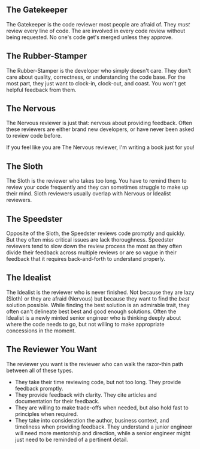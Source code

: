 ## The Gatekeeper

The Gatekeeper is the code reviewer most people are afraid of. They _must_ review every line of code. The are involved in every code review without being requested. No one's code get's merged unless they approve.

## The Rubber-Stamper

The Rubber-Stamper is the developer who simply doesn't care. They don't care about quality, correctness, or understanding the code base. For the most part, they just want to clock-in, clock-out, and coast. You won't get helpful feedback from them.

## The Nervous

The Nervous reviewer is just that: nervous about providing feedback. Often these reviewers are either brand new developers, or have never been asked to review code before. 

If you feel like you are The Nervous reviewer, I'm writing a book just for you!

## The Sloth

The Sloth is the reviewer who takes too long. You have to remind them to review your code frequently and they can sometimes struggle to make up their mind. Sloth reviewers usually overlap with Nervous or Idealist reviewers.

## The Speedster

Opposite of the Sloth, the Speedster reviews code promptly and quickly. But they often miss critical issues are lack thoroughness. Speedster reviewers tend to slow down the review process the most as they often divide their feedback across multiple reviews or are so vague in their feedback that it requires back-and-forth to understand properly.

## The Idealist

The Idealist is the reviewer who is never finished. Not because they are lazy (Sloth) or they are afraid (Nervous) but because they want to find the _best_ solution possible. While finding the best solution is an admirable trait, they often can't delineate best best and good enough solutions. Often the Idealist is a newly minted senior engineer who is thinking deeply about where the code needs to go, but not willing to make appropriate concessions in the moment.

## The Reviewer You Want

The reviewer you want is the reviewer who can walk the razor-thin path between all of these types.

* They take their time reviewing code, but not too long. They provide feedback promptly.
* They provide feedback with clarity. They cite articles and documentation for their feedback.
* They are willing to make trade-offs when needed, but also hold fast to principles when required.
* They take into consideration the author, business context, and timeliness when providing feedback. They understand a junior engineer will need more mentorship and direction, while a senior engineer might just need to be reminded of a pertinent detail.